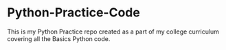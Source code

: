 # Python-Practice-Code
This is my Python Practice repo created as a part of my college curriculum covering all the Basics Python code. 
